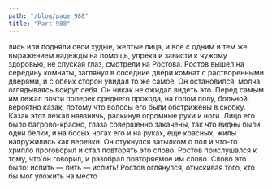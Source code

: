 ```yaml
---
path: "/blog/page_988"
title: "Part 988"
---
```


лись или подняли свои худые, желтые лица, и все с одним и тем же выражением надежды на помощь, упрека и зависти к чужому здоровью, не спуская глаз, смотрели на Ростова. Ростов вышел на середину комнаты, заглянул в соседние двери комнат с растворенными дверями, и с обеих сторон увидал то же самое. Он остановился, молча оглядываясь вокруг себя. Он никак не ожидал видеть это. Перед самым им лежал почти поперек среднего прохода, на голом полу, больной, вероятно казак, потому что волосы его были обстрижены в скобку. Казак этот лежал навзничь, раскинув огромные руки и ноги. Лицо его было багрово-красно, глаза совершенно закачены, так что видны были одни белки, и на босых ногах его и на руках, еще красных, жилы напружились как веревки. Он стукнулся затылком о пол и что-то хрипло проговорил и стал повторять это слово. Ростов прислушался к тому, что́ он говорил, и разобрал повторяемое им слово. Слово это было: испить — пить — испить! Ростов оглянулся, отыскивая того, кто бы мог уложить на место
